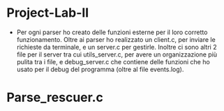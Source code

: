 # Project-Lab-II

- Per ogni parser ho creato delle funzioni esterne per il loro corretto funzionamento. Oltre ai parser ho realizzato un client.c, per inviare le richieste da terminale, e un server.c per gestirle. Inoltre ci sono altri 2 file per il server tra cui utils_server.c, per avere un organizzazione più pulita tra i file, e debug_server.c che contiene delle funzioni che ho usato per il debug del programma (oltre al file events.log).

# Parse_rescuer.c
